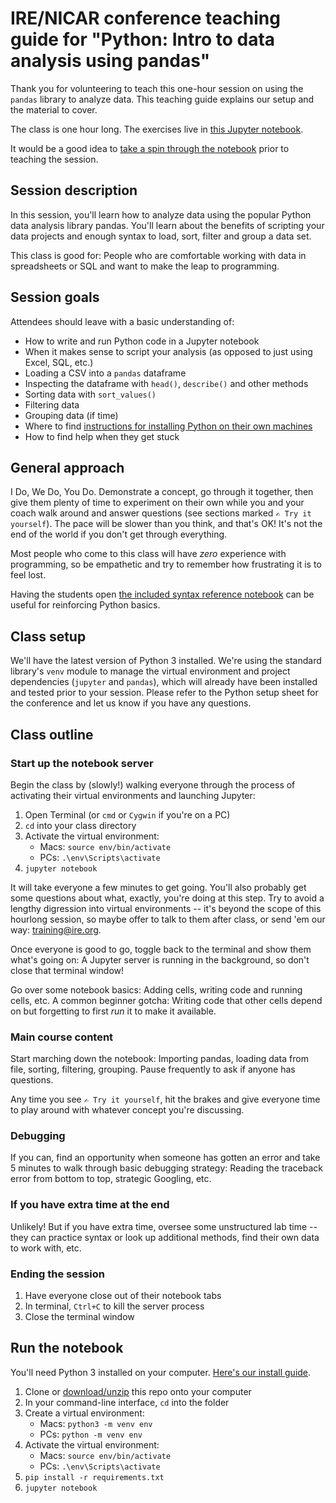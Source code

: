 # IRE/NICAR conference teaching guide for "Python: Intro to data analysis using pandas"

Thank you for volunteering to teach this one-hour session on using the `pandas` library to analyze data. This teaching guide explains our setup and the material to cover.

The class is one hour long. The exercises live in [this Jupyter notebook](Introduction%20to%20pandas.ipynb).

It would be a good idea to [take a spin through the notebook](#run-the-notebook) prior to teaching the session.

## Session description
In this session, you'll learn how to analyze data using the popular Python data analysis library pandas. You'll learn about the benefits of scripting your data projects and enough syntax to load, sort, filter and group a data set.

This class is good for: People who are comfortable working with data in spreadsheets or SQL and want to make the leap to programming.

## Session goals
Attendees should leave with a basic understanding of:
- How to write and run Python code in a Jupyter notebook
- When it makes sense to script your analysis (as opposed to just using Excel, SQL, etc.)
- Loading a CSV into a `pandas` dataframe
- Inspecting the dataframe with `head()`, `describe()` and other methods
- Sorting data with `sort_values()`
- Filtering data
- Grouping data (if time)
- Where to find [instructions for installing Python on their own machines](https://docs.google.com/document/d/1cYmpfZEZ8r-09Q6Go917cKVcQk_d0P61gm0q8DAdIdg/edit#)
- How to find help when they get stuck

## General approach
I Do, We Do, You Do. Demonstrate a concept, go through it together, then give them plenty of time to experiment on their own while you and your coach walk around and answer questions (see sections marked `✍️ Try it yourself`). The pace will be slower than you think, and that's OK! It's not the end of the world if you don't get through everything.

Most people who come to this class will have _zero_ experience with programming, so be empathetic and try to remember how frustrating it is to feel lost.

Having the students open [the included syntax reference notebook](Python%20syntax%20cheat%20sheet.ipynb) can be useful for reinforcing Python basics. 

## Class setup
We'll have the latest version of Python 3 installed. We're using the standard library's `venv` module to manage the virtual environment and project dependencies (`jupyter` and `pandas`), which will already have been installed and tested prior to your session. Please refer to the Python setup sheet for the conference and let us know if you have any questions.

## Class outline

### Start up the notebook server
Begin the class by (slowly!) walking everyone through the process of activating their virtual environments and launching Jupyter:
1. Open Terminal (or `cmd` or `Cygwin` if you're on a PC)
2. `cd` into your class directory
3. Activate the virtual environment:
    - Macs: `source env/bin/activate`
    - PCs: `.\env\Scripts\activate`
4. `jupyter notebook`

It will take everyone a few minutes to get going. You'll also probably get some questions about what, exactly, you're doing at this step. Try to avoid a lengthy digression into virtual environments -- it's beyond the scope of this hourlong session, so maybe offer to talk to them after class, or send 'em our way: [training@ire.org](mailto:training@ire.org).

Once everyone is good to go, toggle back to the terminal and show them what's going on: A Jupyter server is running in the background, so don't close that terminal window!

Go over some notebook basics: Adding cells, writing code and running cells, etc. A common beginner gotcha: Writing code that other cells depend on but forgetting to first _run_ it to make it available.

### Main course content
Start marching down the notebook: Importing pandas, loading data from file, sorting, filtering, grouping. Pause frequently to ask if anyone has questions.

Any time you see `✍️ Try it yourself`, hit the brakes and give everyone time to play around with whatever concept you're discussing.

### Debugging
If you can, find an opportunity when someone has gotten an error and take 5 minutes to walk through basic debugging strategy: Reading the traceback error from bottom to top, strategic Googling, etc.

### If you have extra time at the end
Unlikely! But if you have extra time, oversee some unstructured lab time -- they can practice syntax or look up additional methods, find their own data to work with, etc.

### Ending the session
1. Have everyone close out of their notebook tabs
2. In terminal, `Ctrl+C` to kill the server process
3. Close the terminal window

## Run the notebook

You'll need Python 3 installed on your computer. [Here's our install guide](https://docs.google.com/document/d/1cYmpfZEZ8r-09Q6Go917cKVcQk_d0P61gm0q8DAdIdg/edit?usp=sharing).

1. Clone or [download/unzip](https://github.com/ireapps/teaching-guide-intro-to-pandas/archive/master.zip) this repo onto your computer
2. In your command-line interface, `cd` into the folder
3. Create a virtual environment:
    - Macs: `python3 -m venv env`
    - PCs: `python -m venv env`
4. Activate the virtual environment:
    - Macs: `source env/bin/activate`
    - PCs: `.\env\Scripts\activate`
5. `pip install -r requirements.txt`
6. `jupyter notebook`
